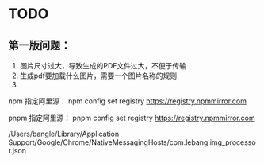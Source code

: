 # TODO

## 第一版问题：
  1. 图片尺寸过大，导致生成的PDF文件过大，不便于传输
  2. 生成pdf要加载什么图片，需要一个图片名称的规则
  3.

npm 指定阿里源：
npm config set registry https://registry.npmmirror.com

pnpm 指定阿里源：
pnpm config set registry https://registry.npmmirror.com


/Users/bangle/Library/Application Support/Google/Chrome/NativeMessagingHosts/com.lebang.img_processor.json
